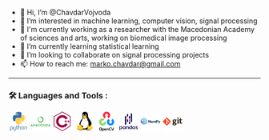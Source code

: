 - 👋 Hi, I’m @ChavdarVojvoda
- 👀 I’m interested in machine learning, computer vision, signal processing
- :telescope: I'm currently working as a researcher with the Macedonian Academy of sciences and arts, working on biomedical image processing
- 🌱 I’m currently learning statistical learning
- 💞️ I’m looking to collaborate on signal processing projects
- 📫 How to reach me: marko.chavdar@gmail.com


---

### :hammer_and_wrench: Languages and Tools :
<div>
  <img src="https://github.com/devicons/devicon/blob/master/icons/python/python-original-wordmark.svg" title="Python" **alt="Python" width="40" height="40"/>
  <img src="https://github.com/devicons/devicon/blob/master/icons/anaconda/anaconda-original-wordmark.svg" title="Conda" **alt="Conda" width="40" height="40"/>
  <img src="https://github.com/devicons/devicon/blob/master/icons/cplusplus/cplusplus-line.svg" title="cplusplus" **alt="cplusplus" width="40" height="40"/>
  <img src="https://github.com/devicons/devicon/blob/master/icons/linux/linux-original.svg" title="Linux" **alt="Linux" width="40" height="40"/>
  <img src="https://github.com/devicons/devicon/blob/master/icons/opencv/opencv-original-wordmark.svg" title="OpenCV" **alt="OpenCV" width="40" height="40"/>
  <img src="https://github.com/devicons/devicon/blob/master/icons/pandas/pandas-original-wordmark.svg" title="Pandas" **alt="Pandas" width="40" height="40"/>
  <img src="https://github.com/devicons/devicon/blob/master/icons/numpy/numpy-original-wordmark.svg" title="Numpy" **alt="Numpy" width="40" height="40"/>
  <img src="https://github.com/devicons/devicon/blob/master/icons/git/git-original-wordmark.svg" title="Git" **alt="Git" width="40" height="40"/>
</div>
<!---
ChavdarVojvoda/ChavdarVojvoda is a ✨ special ✨ repository because its `README.md` (this file) appears on your GitHub profile.
You can click the Preview link to take a look at your changes.
--->
